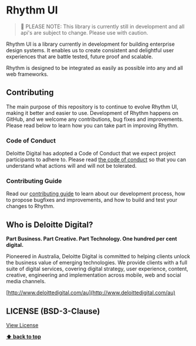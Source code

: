 # Rhythm UI

> 👷‍ PLEASE NOTE: This library is currently still in development and all api's are subject to change.️ Please use with caution.

Rhythm UI is a library currently in development for building enterprise design systems. It enables us to create consistent and 
delightful user experiences that are battle tested, future proof and scalable.

Rhythm is designed to be integrated as easily as possible into any and all web frameworks.

## Contributing
    
The main purpose of this repository is to continue to evolve Rhythm UI, making it better and easier to use. Development of 
Rhythm happens on GitHub, and we welcome any contributions, bug fixes and improvements. 
Please read below to learn how you can take part in improving Rhythm.

### Code of Conduct

Deloitte Digital has adopted a Code of Conduct that we expect project participants to adhere to. Please read 
[the code of conduct](https://github.com/DeloitteDigitalAPAC/rhythm-ui/blob/master/CODE_OF_CONDUCT.md) so that you can 
understand what actions will and will not be tolerated.

### Contributing Guide

Read our [contributing guide](https://github.com/DeloitteDigitalAPAC/rhythm-ui/blob/master/CONTRIBUTING.md) to learn about 
our development process, how to propose bugfixes and improvements, and how to build and test your changes to Rhythm.

## Who is Deloitte Digital?

**Part Business. Part Creative. Part Technology. One hundred per cent digital.**

Pioneered in Australia, Deloitte Digital is committed to helping clients unlock the business value of emerging 
technologies. We provide clients with a full suite of digital services, covering digital strategy, user experience, 
content, creative, engineering and implementation across mobile, web and social media channels.

[http://www.deloittedigital.com/au](http://www.deloittedigital.com/au)

## LICENSE (BSD-3-Clause)

[View License](LICENSE)

**[⬆ back to top](#table-of-contents)**
